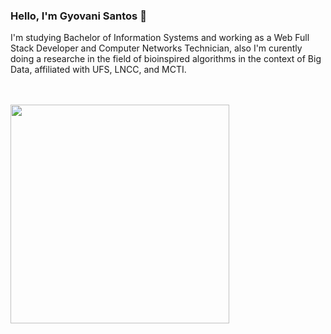 ### Hello, I'm Gyovani Santos 👋

I'm studying Bachelor of Information Systems and working as a Web Full Stack Developer and Computer Networks Technician, also I'm curently doing a researche in the field of bioinspired algorithms in the context of Big Data, affiliated with UFS, LNCC, and MCTI.

<div>
  <br>
<br>
  <a href="https://github.com/gyovani19">

  <img width="350em" src="https://github-readme-stats.vercel.app/api/top-langs/?username=gyovani19&layout=compact&langs_count=7&theme=dracula&count_private=true"/>
</div>
  
  
  


